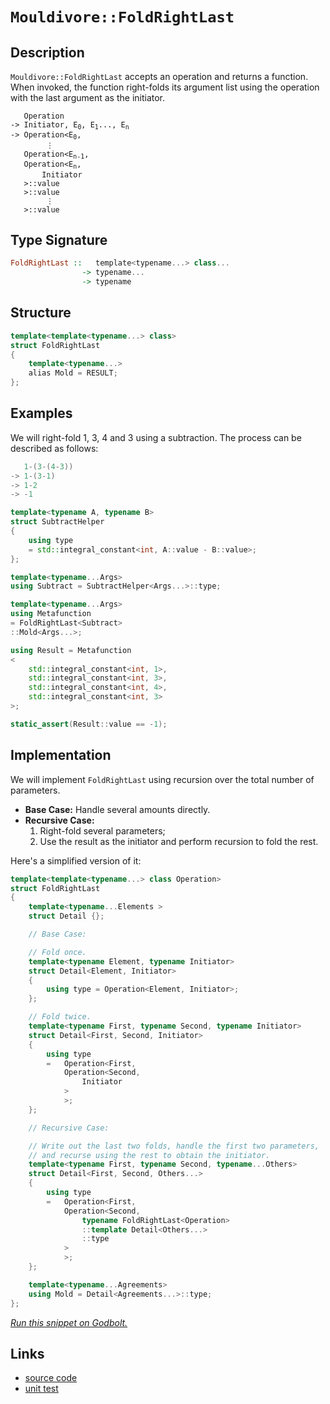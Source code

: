 <!-- Copyright 2024 Feng Mofan
SPDX-License-Identifier: Apache-2.0 -->

# `Mouldivore::FoldRightLast`

## Description

`Mouldivore::FoldRightLast` accepts an operation and returns a function.
When invoked, the function right-folds its argument list using the operation with the last argument as the initiator.

<pre><code>   Operation
-> Initiator, E<sub>0</sub>, E<sub>1</sub>..., E<sub>n</sub>
-> Operation&lt;E<sub>0</sub>,
        &vellip;
   Operation&lt;E<sub>n-1</sub>,
   Operation&lt;E<sub>n</sub>,
       Initiator
   &gt;::value
   &gt;::value
        &vellip;
   &gt;::value</code></pre>

## Type Signature

```Haskell
FoldRightLast ::   template<typename...> class...
                -> typename...
                -> typename
```

## Structure

```C++
template<template<typename...> class>
struct FoldRightLast
{
    template<typename...>
    alias Mold = RESULT;
};
```

## Examples

We will right-fold 1, 3, 4 and 3 using a subtraction.
The process can be described as follows:

```C++
   1-(3-(4-3))
-> 1-(3-1)
-> 1-2
-> -1
```

```C++
template<typename A, typename B>
struct SubtractHelper
{
    using type
    = std::integral_constant<int, A::value - B::value>;
};

template<typename...Args>
using Subtract = SubtractHelper<Args...>::type;

template<typename...Args>
using Metafunction 
= FoldRightLast<Subtract>
::Mold<Args...>;

using Result = Metafunction
<
    std::integral_constant<int, 1>,
    std::integral_constant<int, 3>,
    std::integral_constant<int, 4>,
    std::integral_constant<int, 3>
>;

static_assert(Result::value == -1);
```

## Implementation

We will implement `FoldRightLast` using recursion over the total number of parameters.

- **Base Case:** Handle several amounts directly.
- **Recursive Case:**
  1. Right-fold several parameters;
  2. Use the result as the initiator and perform recursion to fold the rest.

Here's a simplified version of it:

```C++
template<template<typename...> class Operation>
struct FoldRightLast
{
    template<typename...Elements >
    struct Detail {};

    // Base Case:

    // Fold once.
    template<typename Element, typename Initiator>
    struct Detail<Element, Initiator>
    {
        using type = Operation<Element, Initiator>;
    };

    // Fold twice.
    template<typename First, typename Second, typename Initiator>
    struct Detail<First, Second, Initiator>
    {
        using type
        =   Operation<First,
            Operation<Second,
                Initiator
            >
            >;
    };

    // Recursive Case:

    // Write out the last two folds, handle the first two parameters,
    // and recurse using the rest to obtain the initiator.
    template<typename First, typename Second, typename...Others>
    struct Detail<First, Second, Others...>
    {
        using type
        =   Operation<First,
            Operation<Second,
                typename FoldRightLast<Operation>
                ::template Detail<Others...>
                ::type
            >
            >;
    };

    template<typename...Agreements>
    using Mold = Detail<Agreements...>::type;
};
```

[*Run this snippet on Godbolt.*](https://godbolt.org/#z:OYLghAFBqd5QCxAYwPYBMCmBRdBLAF1QCcAaPECAMzwBtMA7AQwFtMQByARg9KtQYEAysib0QXACx8BBAKoBnTAAUAHpwAMvAFYTStJg1DIApACYAQuYukl9ZATwDKjdAGFUtAK4sGIAKxcpK4AMngMmAByPgBGmMQSGqQADqgKhE4MHt6%2BAUGp6Y4CYRHRLHEJXEl2mA6ZQgRMxATZPn6Btpj2RQwNTQQlUbHxibaNza25HQrjA%2BFD5SNVAJS2qF7EyOwcBJgsyQa7JgDMbrv7h5gnZwCeyYysmAB0LyfYANTIBgoK7wDy92ITB6bxMGgAgjNiF4HO8AGKedAAJTwwAQAyYMzB4JMAHYrBD3kT3ucDsCrqcCHcHmwXk9sPQ2IJfqDCcSoTCCO8ACKYRp0d54qy47knAk4tlEgD0UveFkxmHebgVIGx2OJ7xl8MR7wEWye6uJpMu1yp92YbHeDL2jAIpBJ1ItioAkgwMsCSKzwRqObDefzaNdrUy7e9Xe6iMQvRqhYaNUSvOkjA77oLjtz/oDgZkg4zbfbw44PVHjtgxXHBSLyxCK1qEbR0CSAO54fUV43k02Ox7wvDEGb2s00xVCWoCdCD7uWwt4YvR9kEaF%2BvlMOjXOF9gfvUdoBgTsNuouR%2BdE2OS%2BOJ8LAFNXc8x9PEgHxbMCdebu0V%2BOPrMg0478ekJ%2BX7xjOc53sBJ7AaepbVt6xJ4qKxzirWspIrUGzpAAboqypKKqNbnlqADqxCEIq6xcgQCCKt8lFNqg7z8A2Cj2gghjoPQJLUYx77NgxyRNI8uz9oBhGyux7zEOh/aKpeyZUYqUkzCSDGoDE/IMFxirhBGJAGueHZHJSU6Khu/ahkOTrbmOe6Tuajx0n8Cn9pBvpcv6q6BqcZlbv%2Btn/M5Ch0pBZ5wV%2BcnXkOQHQRmRJPkCv5uD5H7gV%2B8Uvgw1x%2BRO0VQTeVn1siqLoiEmIENc6W/mWqV5SAICGYqHlrqcTnUf2wUwTVUF1VFXXwZ1YV5aCSEVghsHtnsZJGbc9m0i84LAFJNrMpBEXvAAsjqJwZk1XluAtS0hkFrylj11LjVWI0EeCUoAFT3Q9j1PVK2J3Q97wACqYDMvyPS9EJvU9QP3f9Eo4mYxzhF8XhYGmbheI4tCEDcXrYg1XazYq4J2cOcpem525eOpQIOAAEl0gJqviFZrb1g3be8MzoHV4S7ItYgAPq7jMhjlacrP2uCdWYWIXiKgAtHKwuixSZZXTil3IRC6PGZjdLgsQwAKF6a1CETi5MLCDN68ThsEOTtCU6cGtax12Bnfc43K5NJqq8O6ua9rA1retK5UF4DB1AIgo1g%2BhUomiGJYn%2B%2Bsk3z1VCyAm0NtcNvHQaMHy9ia1oQoXi0FyDO%2B40/uByCoduBWTMs4ImDs7QXMCDzgjXAL7xcG8omDdXICs3XQIN9zjQt/zgj2scndVwQzO97X9eNwwzd824beSJP5493389D7zrdj%2B8E8DcNSuQo0jjIBzmJKM0EC5/nBDS94irbQz4tcMsYocKstCcP4vB%2BBwLQpBUCcErpYawjN1ibGfhDHgpAH6AK/qsAA1gESQTwNCSC4LiY4Gh/AaDMAANkIWYAAHKQ/QnBJC8BYIkJIACgEgI4LwBQIAkgIK0KsOAsAYCIBABRZICNyCUDQPsOg8RIiPE4KoUhhDxaEMkO8YAyBkDt3QWYXgmB8CRjwMzII/BBAiDEOwKQMhBCKBUOoRBpBdBBCbECZInAeDf1/v/TQvAmF/ARoIrkqAqDvBkXIhRSiVFqKeGYd4EAPBiPoMQQUsDli8A4V/UgEAkCiOSOIsgFAIAZKySAYAUgzB8DoMJVhEAYjuNIDEcITQbhON4DU5gxAbh/BiNoWoCC4GiJDH8BgtB6nWKwDELwwBlS0FoKw7gvAsAsEMMAcQQy%2BydLwNhKZQDMCqHQrsBp5Ba4/2sUjGIQIWkeCwFUxceBaHTNINhYgMQ0iYF5HMowSMjDuNWFQAwWsABqeBMBNifAAuBBjhCiHEKY0FFi1BVNsfoeZKBrDWH0HgGIrDICrFQMkHoUzxZM22qYcBlgzCMLuaRLA6KICrBqEHPwEBXCTD8EEUI8wygVD0AUDIAhGUcrSFyhggw2VLE6N0eosweVBBpT0PozRBXDEqGMfoErFWytZfKiQ1KoFbA1ZQjgf9SAMI8ZwAJsj5GKOUaoqQ4TIm4EICQeJxx35JI%2BasaiTAsAJCpaQVBkhjhPAAJzHFxJITBZhJCEI0Hgwh/rdXUNILQx1TxCFcEIaQ/1pCU3%2BCwf4QNhCDVVKYSwth8CPmpN4Wk/h3ihE5LybEyRbBOBNBYJhXE4smCfAMMmLg/qnhcAwZo7RJBdF6FBUYiF0goVKBhdY3QxT7FMEcdMlxeq3HWM8VW3x/im0trbR2%2BZ7ce19o0JE6JmTYkOrMIkktiCuHpNQDE%2BIwjcn3rPSMbdravjzO7VUEpBd4jlMqdYppdTdnAZaW0jpDhdk9NtH0gZVThmjPGZM3Zsz5mLKAfgKSdQ1lVM2ds7YcC%2B4HKAUck5NwznbCAZc65cC7kPKUM89DV5S1fKYL8/5gLzS7NHeCkxE7ZDQqsUA2d8L3mEqsJYFFaL4CYuxZkXF%2BL0wSesCSjxZLdHfVkyKlZzh6V7mVSy0o6r8h8p6MqzlPQ5WLAVVKsVSrPBtD0HZgQMq5jGZs858VjnciStmNZ9l781gbG1UFg5%2BrDXAONe%2B3dn6u2HowTawdcTzCOqvck5YrrMDupGF6g5caE09swbiHNuIcGSDDQooIkXC22GLRlst8AK0COrSIl9WT63bCbcElgChMKqMwt2p4lwZgDrteSkdsgx38bMfIKdwmdAgGOKQedi7nG6oiwWzgXiCA%2BN1Fu4gLAet9YG0NkbXIontfPal446XS0VtrY%2BmtV2Rj9eSMkDmg3/Uc3O5fQ7Cjf1lMoIBoBYHBlwLBxBzp0H729P6YMzDmARljLEChm5aHXlUZmcsnDWnrH4eQAjQjvBiNVLI3UyjFzSK0d4PRx5THXksZvXwb5Cg/kAqBTxqbfGJACfMfN2FS2xPGCRVJo5lK5M4s4FKauKniWkviOSrTGKdO0pcAZnzTLgh7gC8KyzmQLNmcyLr2zXRdO9G8zkLXLmLf9BN15hzVuHeqo84FzVIWTHLs22u6L/3FG9f6%2B8L7w3yTKQgLayMDqnXXs4VlnLnrl0FZAGYHtxxjj%2BHwVgyNafcSpvzT75hdX2Euu9SASQ/gA3%2BFIUQ/1kh/U4KDVwZbBzjirsYZwZ1N7l0aPz%2B3wvGXVh3PSM4SQQA%3D%3D%3D)

## Links

- [source code](../../../../conceptrodon/mouldivore/fold_right_last.hpp)
- [unit test](../../../../tests/unit/metafunctions/mouldivore/fold_right_last.test.hpp)
